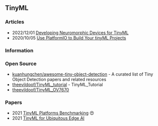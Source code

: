 ## TinyML


### Articles
- 2022/12/01 [Developing Neuromorphic Devices for TinyML](https://www.electronicdesign.com/industrial-automation/article/21255573/renesas-electronics-developing-neuromorphic-devices-for-tinyml)
- 2020/10/05 [Use PlatformIO to Build Your tinyML Projects](https://www.edgeimpulse.com/blog/platformio)


### Information



### Open Source
- [kuanhungchen/awesome-tiny-object-detection](https://github.com/kuanhungchen/awesome-tiny-object-detection) - A curated list of Tiny Object Detection papers and related resources
- [theevildoof/TinyML_tutorial](https://github.com/theevildoof/TinyML_tutorial) - TinyML_Tutorial
- [theevildoof/TinyML_OV7670](https://github.com/theevildoof/TinyML_OV7670) 



### Papers
- 2021 [TinyML Platforms Benchmarking](https://arxiv.org/pdf/2112.01319.pdf) 😍
- 2021 [TinyML for Ubiquitous Edge AI](https://arxiv.org/abs/2102.01255)

